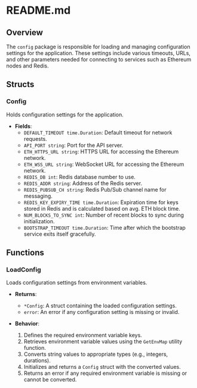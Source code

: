 # README.md

## Overview

The `config` package is responsible for loading and managing configuration settings for the application. These settings include various timeouts, URLs, and other parameters needed for connecting to services such as Ethereum nodes and Redis.

## Structs

### Config

Holds configuration settings for the application.

- **Fields**:
  - `DEFAULT_TIMEOUT time.Duration`: Default timeout for network requests.
  - `API_PORT string`: Port for the API server.
  - `ETH_HTTPS_URL string`: HTTPS URL for accessing the Ethereum network.
  - `ETH_WSS_URL string`: WebSocket URL for accessing the Ethereum network.
  - `REDIS_DB int`: Redis database number to use.
  - `REDIS_ADDR string`: Address of the Redis server.
  - `REDIS_PUBSUB_CH string`: Redis Pub/Sub channel name for messaging.
  - `REDIS_KEY_EXPIRY_TIME time.Duration`: Expiration time for keys stored in Redis and is calculated based on avg. ETH block time.
  - `NUM_BLOCKS_TO_SYNC int`: Number of recent blocks to sync during initialization.
  - `BOOTSTRAP_TIMEOUT time.Duration`: Time after which the bootstrap service exits itself gracefully.

## Functions

### LoadConfig

Loads configuration settings from environment variables.

- **Returns**:
  - `*Config`: A struct containing the loaded configuration settings.
  - `error`: An error if any configuration setting is missing or invalid.

- **Behavior**:
  1. Defines the required environment variable keys.
  2. Retrieves environment variable values using the `GetEnvMap` utility function.
  3. Converts string values to appropriate types (e.g., integers, durations).
  4. Initializes and returns a `Config` struct with the converted values.
  5. Returns an error if any required environment variable is missing or cannot be converted.

